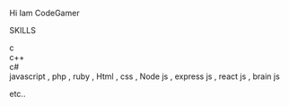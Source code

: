 
Hi Iam CodeGamer

SKILLS

c  
c++  
c#  
javascript , 
php , 
ruby , 
Html , 
css  , 
Node js , 
express js , 
react js , 
brain js

etc..  






<!---
C0DEGamer/C0DEGamer is a ✨ special ✨ repository because its `README.md` (this file) appears on your GitHub profile.
You can click the Preview link to take a look at your changes.
--->
